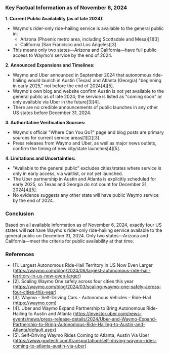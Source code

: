 ### Key Factual Information as of November 6, 2024

**1. Current Public Availability (as of late 2024):**
- Waymo's rider-only ride-hailing service is available to the general public in:
  - Arizona (Phoenix metro area, including Scottsdale and Mesa)[1][3]
  - California (San Francisco and Los Angeles)[3]
- This means only two states—Arizona and California—have full public access to Waymo's service by the end of 2024.

**2. Announced Expansions and Timelines:**
- Waymo and Uber announced in September 2024 that autonomous ride-hailing would launch in Austin (Texas) and Atlanta (Georgia) "beginning in early 2025," not before the end of 2024[4][5].
- Waymo's own blog and website confirm Austin is not yet available to the general public as of late 2024; the service is listed as "coming soon" or only available via Uber in the future[3][4].
- There are no credible announcements of public launches in any other US states before December 31, 2024.

**3. Authoritative Verification Sources:**
- Waymo's official "Where Can You Go?" page and blog posts are primary sources for current service areas[1][2][3].
- Press releases from Waymo and Uber, as well as major news outlets, confirm the timing of new city/state launches[4][5].

**4. Limitations and Uncertainties:**
- "Available to the general public" excludes cities/states where service is only in early access, via waitlist, or not yet launched.
- The Uber partnership in Austin and Atlanta is explicitly scheduled for early 2025, so Texas and Georgia do not count for December 31, 2024[4][5].
- No evidence suggests any other state will have public Waymo service by the end of 2024.

### Conclusion

Based on all available information as of November 6, 2024, exactly four US states will **not** have Waymo's rider-only ride-hailing service available to the general public on December 31, 2024. Only two states—Arizona and California—meet the criteria for public availability at that time.

### References

- [1]. Largest Autonomous Ride-Hail Territory in US Now Even Larger (https://waymo.com/blog/2024/06/largest-autonomous-ride-hail-territory-in-us-now-even-larger)
- [2]. Scaling Waymo One safely across four cities this year (https://waymo.com/blog/2024/03/scaling-waymo-one-safely-across-four-cities-this-year)
- [3]. Waymo - Self-Driving Cars - Autonomous Vehicles - Ride-Hail (https://waymo.com)
- [4]. Uber and Waymo Expand Partnership to Bring Autonomous Ride-Hailing to Austin and Atlanta (https://investor.uber.com/news-events/news/press-release-details/2024/Uber-and-Waymo-Expand-Partnership-to-Bring-Autonomous-Ride-Hailing-to-Austin-and-Atlanta/default.aspx)
- [5]. Self-Driving Waymo Rides Coming to Atlanta, Austin Via Uber (https://www.govtech.com/transportation/self-driving-waymo-rides-coming-to-atlanta-austin-via-uber)